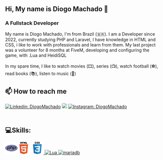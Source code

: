 ## Hi, My name is Diogo Machado 👋

<h3> A Fullstack Developer</h3>
My name is Diogo Machado, I'm from Brazil (🇧🇷). I am a Developer since 2022, currently studying PHP and Laravel, I have knowledge in HTML and CSS, i like to work with professionals and learn from them.
My last project was a volunteer for 8 months at FiveM, developing and configuring the game, with .Lua and HeidiSQL
<br></br>
In my spare time, I like to watch movies (🎞️), series (📺), watch football (⚽️), read books (📚), listen to music (🎵)


## 📫 How to reach me
[![Linkedin: DiogoMachado](https://www.vectorlogo.zone/logos/linkedin/linkedin-ar21.svg)](www.linkedin.com/in/DiogoMachado-DM)
<a href = "mailto:diogomachadocmb@gmail.com"><img src="https://www.vectorlogo.zone/logos/gmail/gmail-ar21.svg" target="_blank"></a>
[![Instagram: DiogoMachado](https://www.vectorlogo.zone/logos/instagram/instagram-ar21.svg)](https://www.instagram.com/diogomachado_021/)

## <br>💻Skills:</br>

<img src="https://raw.githubusercontent.com/devicons/devicon/master/icons/php/php-original.svg" alt="php" width="40" height="40"/><img src="https://raw.githubusercontent.com/devicons/devicon/master/icons/html5/html5-original-wordmark.svg" alt="html5" width="40" height="40"/> <img src="https://raw.githubusercontent.com/devicons/devicon/master/icons/css3/css3-original-wordmark.svg" alt="css3" width="40" height="40"/><a href="https://www.lua.org/" target="_blank"> <img src="https://www.vectorlogo.zone/logos/lua/lua-icon.svg" alt="Lua" width="40" height="40"/> </a>
<a href="https://mariadb.org/" target="_blank"> <img src="https://www.vectorlogo.zone/logos/mariadb/mariadb-icon.svg" alt="mariadb" width="40" height="40"/></a>

